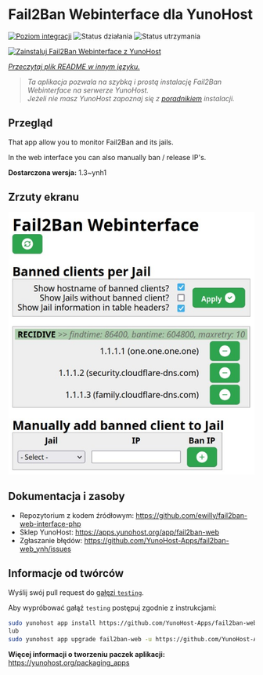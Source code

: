 <!--
To README zostało automatycznie wygenerowane przez <https://github.com/YunoHost/apps/tree/master/tools/readme_generator>
Nie powinno być ono edytowane ręcznie.
-->

# Fail2Ban Webinterface dla YunoHost

[![Poziom integracji](https://apps.yunohost.org/badge/integration/fail2ban-web)](https://ci-apps.yunohost.org/ci/apps/fail2ban-web/)
![Status działania](https://apps.yunohost.org/badge/state/fail2ban-web)
![Status utrzymania](https://apps.yunohost.org/badge/maintained/fail2ban-web)

[![Zainstaluj Fail2Ban Webinterface z YunoHost](https://install-app.yunohost.org/install-with-yunohost.svg)](https://install-app.yunohost.org/?app=fail2ban-web)

*[Przeczytaj plik README w innym języku.](./ALL_README.md)*

> *Ta aplikacja pozwala na szybką i prostą instalację Fail2Ban Webinterface na serwerze YunoHost.*  
> *Jeżeli nie masz YunoHost zapoznaj się z [poradnikiem](https://yunohost.org/install) instalacji.*

## Przegląd

That app allow you to monitor Fail2Ban and its jails.

In the web interface you can also manually ban / release IP's.


**Dostarczona wersja:** 1.3~ynh1

## Zrzuty ekranu

![Zrzut ekranu z Fail2Ban Webinterface](./doc/screenshots/screenshot.jpg)

## Dokumentacja i zasoby

- Repozytorium z kodem źródłowym: <https://github.com/ewilly/fail2ban-web-interface-php>
- Sklep YunoHost: <https://apps.yunohost.org/app/fail2ban-web>
- Zgłaszanie błędów: <https://github.com/YunoHost-Apps/fail2ban-web_ynh/issues>

## Informacje od twórców

Wyślij swój pull request do [gałęzi `testing`](https://github.com/YunoHost-Apps/fail2ban-web_ynh/tree/testing).

Aby wypróbować gałąź `testing` postępuj zgodnie z instrukcjami:

```bash
sudo yunohost app install https://github.com/YunoHost-Apps/fail2ban-web_ynh/tree/testing --debug
lub
sudo yunohost app upgrade fail2ban-web -u https://github.com/YunoHost-Apps/fail2ban-web_ynh/tree/testing --debug
```

**Więcej informacji o tworzeniu paczek aplikacji:** <https://yunohost.org/packaging_apps>
